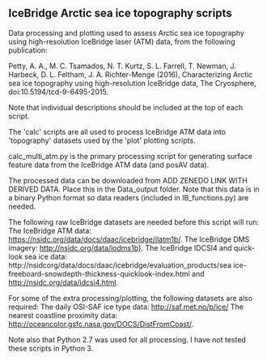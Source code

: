 ## IceBridge Arctic sea ice topography scripts

Data processing and plotting used to assess Arctic sea ice topography using high-resolution IceBridge laser (ATM) data, from the following publication:

Petty, A. A., M. C. Tsamados, N. T. Kurtz, S. L. Farrell, T. Newman, J. Harbeck, D. L. Feltham, J. A. Richter-Menge (2016), Characterizing Arctic sea ice topography using high-resolution IceBridge data, The Cryosphere, doi:10.5194/tcd-9-6495-2015.

Note that individual descriptions should be included at the top of each script.

The 'calc' scripts are all used to process IceBridge ATM data into 'topography' datasets used by the 'plot' plotting scripts. 

calc_multi_atm.py is the primary processing script for generating surface feature data from the IceBridge ATM data (and posAV data).

The processed data can be downloaded from ADD ZENEDO LINK WITH DERIVED DATA.
Place this in the Data_output folder. Note that this data is in a binary Python format so data readers (included in IB_functions.py) are needed.

The following raw IceBridge datasets are needed before this script will run:
The IceBridge ATM data: https://nsidc.org/data/docs/daac/icebridge/ilatm1b/. 
The IceBridge DMS imagery: http://nsidc.org/data/iodms1b}. 
The IceBridge IDCSI4 and quick-look sea ice data: http://nsidcorg/data/docs/daac/icebridge/evaluation_products/sea ice-freeboard-snowdepth-thickness-quicklook-index.html and http://nsidc.org/data/idcsi4.html. 

For some of the extra processing/plotting, the following datasets are also required:
The daily OSI-SAF ice type data: http://saf.met.no/p/ice/
The nearest coastline proximity data: http://oceancolor.gsfc.nasa.gov/DOCS/DistFromCoast/.

Note also that Python 2.7 was used for all processing. I have not tested these scripts in Python 3.



